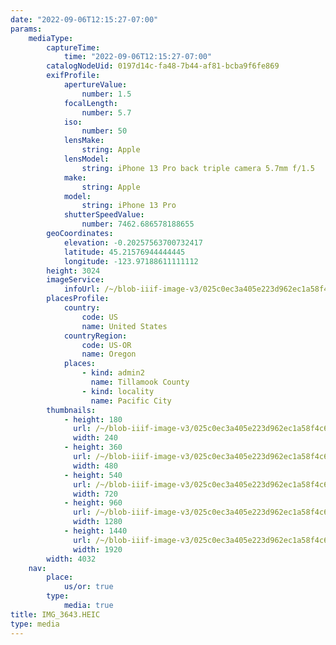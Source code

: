 ```yaml
---
date: "2022-09-06T12:15:27-07:00"
params:
    mediaType:
        captureTime:
            time: "2022-09-06T12:15:27-07:00"
        catalogNodeUid: 0197d14c-fa48-7b44-af81-bcba9f6fe869
        exifProfile:
            apertureValue:
                number: 1.5
            focalLength:
                number: 5.7
            iso:
                number: 50
            lensMake:
                string: Apple
            lensModel:
                string: iPhone 13 Pro back triple camera 5.7mm f/1.5
            make:
                string: Apple
            model:
                string: iPhone 13 Pro
            shutterSpeedValue:
                number: 7462.686578188655
        geoCoordinates:
            elevation: -0.20257563700732417
            latitude: 45.21576944444445
            longitude: -123.97188611111112
        height: 3024
        imageService:
            infoUrl: /~/blob-iiif-image-v3/025c0ec3a405e223d962ec1a58f4c6856cd425010a903d3347fd3a37772b39a5/info.json
        placesProfile:
            country:
                code: US
                name: United States
            countryRegion:
                code: US-OR
                name: Oregon
            places:
                - kind: admin2
                  name: Tillamook County
                - kind: locality
                  name: Pacific City
        thumbnails:
            - height: 180
              url: /~/blob-iiif-image-v3/025c0ec3a405e223d962ec1a58f4c6856cd425010a903d3347fd3a37772b39a5/full/240%2C180/0/default.jpg
              width: 240
            - height: 360
              url: /~/blob-iiif-image-v3/025c0ec3a405e223d962ec1a58f4c6856cd425010a903d3347fd3a37772b39a5/full/480%2C360/0/default.jpg
              width: 480
            - height: 540
              url: /~/blob-iiif-image-v3/025c0ec3a405e223d962ec1a58f4c6856cd425010a903d3347fd3a37772b39a5/full/720%2C540/0/default.jpg
              width: 720
            - height: 960
              url: /~/blob-iiif-image-v3/025c0ec3a405e223d962ec1a58f4c6856cd425010a903d3347fd3a37772b39a5/full/1280%2C960/0/default.jpg
              width: 1280
            - height: 1440
              url: /~/blob-iiif-image-v3/025c0ec3a405e223d962ec1a58f4c6856cd425010a903d3347fd3a37772b39a5/full/1920%2C1440/0/default.jpg
              width: 1920
        width: 4032
    nav:
        place:
            us/or: true
        type:
            media: true
title: IMG_3643.HEIC
type: media
---
```

